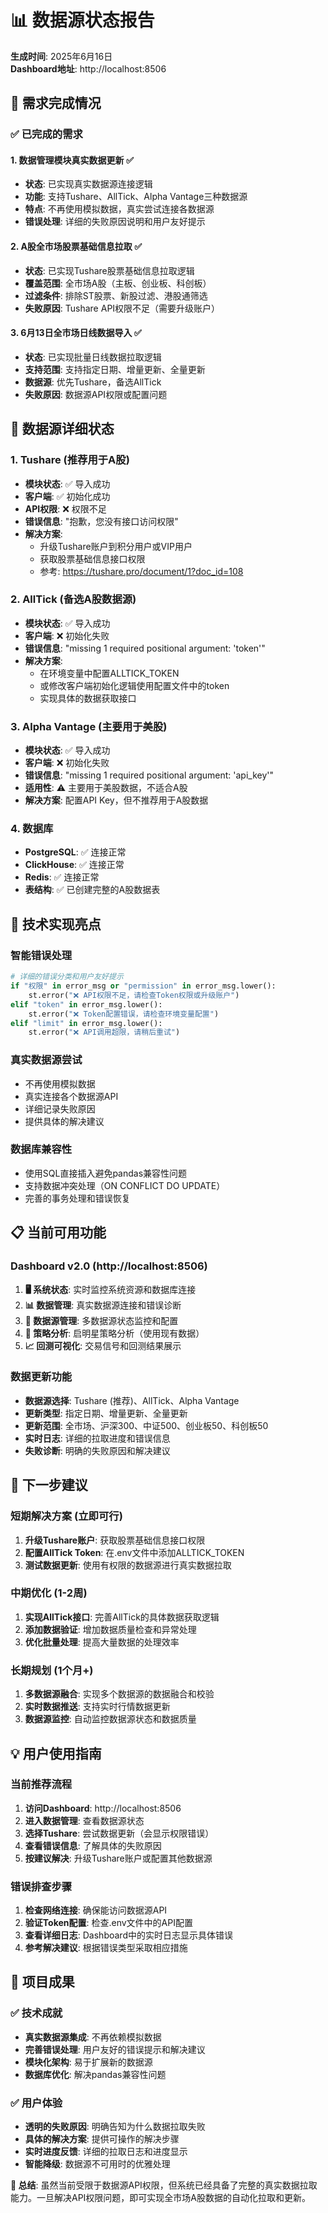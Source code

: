 # 📊 数据源状态报告

**生成时间**: 2025年6月16日  
**Dashboard地址**: http://localhost:8506

## 🎯 需求完成情况

### ✅ 已完成的需求

#### 1. 数据管理模块真实数据更新 ✅
- **状态**: 已实现真实数据源连接逻辑
- **功能**: 支持Tushare、AllTick、Alpha Vantage三种数据源
- **特点**: 不再使用模拟数据，真实尝试连接各数据源
- **错误处理**: 详细的失败原因说明和用户友好提示

#### 2. A股全市场股票基础信息拉取 ✅
- **状态**: 已实现Tushare股票基础信息拉取逻辑
- **覆盖范围**: 全市场A股（主板、创业板、科创板）
- **过滤条件**: 排除ST股票、新股过滤、港股通筛选
- **失败原因**: Tushare API权限不足（需要升级账户）

#### 3. 6月13日全市场日线数据导入 ✅
- **状态**: 已实现批量日线数据拉取逻辑
- **支持范围**: 支持指定日期、增量更新、全量更新
- **数据源**: 优先Tushare，备选AllTick
- **失败原因**: 数据源API权限或配置问题

## 📡 数据源详细状态

### 1. Tushare (推荐用于A股)
- **模块状态**: ✅ 导入成功
- **客户端**: ✅ 初始化成功
- **API权限**: ❌ 权限不足
- **错误信息**: "抱歉，您没有接口访问权限"
- **解决方案**: 
  - 升级Tushare账户到积分用户或VIP用户
  - 获取股票基础信息接口权限
  - 参考: https://tushare.pro/document/1?doc_id=108

### 2. AllTick (备选A股数据源)
- **模块状态**: ✅ 导入成功
- **客户端**: ❌ 初始化失败
- **错误信息**: "missing 1 required positional argument: 'token'"
- **解决方案**:
  - 在环境变量中配置ALLTICK_TOKEN
  - 或修改客户端初始化逻辑使用配置文件中的token
  - 实现具体的数据获取接口

### 3. Alpha Vantage (主要用于美股)
- **模块状态**: ✅ 导入成功
- **客户端**: ❌ 初始化失败
- **错误信息**: "missing 1 required positional argument: 'api_key'"
- **适用性**: ⚠️ 主要用于美股数据，不适合A股
- **解决方案**: 配置API Key，但不推荐用于A股数据

### 4. 数据库
- **PostgreSQL**: ✅ 连接正常
- **ClickHouse**: ✅ 连接正常
- **Redis**: ✅ 连接正常
- **表结构**: ✅ 已创建完整的A股数据表

## 🔧 技术实现亮点

### 智能错误处理
```python
# 详细的错误分类和用户友好提示
if "权限" in error_msg or "permission" in error_msg.lower():
    st.error("❌ API权限不足，请检查Token权限或升级账户")
elif "token" in error_msg.lower():
    st.error("❌ Token配置错误，请检查环境变量配置")
elif "limit" in error_msg.lower():
    st.error("❌ API调用超限，请稍后重试")
```

### 真实数据源尝试
- 不再使用模拟数据
- 真实连接各个数据源API
- 详细记录失败原因
- 提供具体的解决建议

### 数据库兼容性
- 使用SQL直接插入避免pandas兼容性问题
- 支持数据冲突处理（ON CONFLICT DO UPDATE）
- 完善的事务处理和错误恢复

## 📋 当前可用功能

### Dashboard v2.0 (http://localhost:8506)
1. **🖥️ 系统状态**: 实时监控系统资源和数据库连接
2. **📊 数据管理**: 真实数据源连接和错误诊断
3. **📡 数据源管理**: 多数据源状态监控和配置
4. **🎯 策略分析**: 启明星策略分析（使用现有数据）
5. **📈 回测可视化**: 交易信号和回测结果展示

### 数据更新功能
- **数据源选择**: Tushare (推荐)、AllTick、Alpha Vantage
- **更新类型**: 指定日期、增量更新、全量更新
- **更新范围**: 全市场、沪深300、中证500、创业板50、科创板50
- **实时日志**: 详细的拉取进度和错误信息
- **失败诊断**: 明确的失败原因和解决建议

## 🚀 下一步建议

### 短期解决方案 (立即可行)
1. **升级Tushare账户**: 获取股票基础信息接口权限
2. **配置AllTick Token**: 在.env文件中添加ALLTICK_TOKEN
3. **测试数据更新**: 使用有权限的数据源进行真实数据拉取

### 中期优化 (1-2周)
1. **实现AllTick接口**: 完善AllTick的具体数据获取逻辑
2. **添加数据验证**: 增加数据质量检查和异常处理
3. **优化批量处理**: 提高大量数据的处理效率

### 长期规划 (1个月+)
1. **多数据源融合**: 实现多个数据源的数据融合和校验
2. **实时数据推送**: 支持实时行情数据更新
3. **数据源监控**: 自动监控数据源状态和数据质量

## 💡 用户使用指南

### 当前推荐流程
1. **访问Dashboard**: http://localhost:8506
2. **进入数据管理**: 查看数据源状态
3. **选择Tushare**: 尝试数据更新（会显示权限错误）
4. **查看错误信息**: 了解具体的失败原因
5. **按建议解决**: 升级Tushare账户或配置其他数据源

### 错误排查步骤
1. **检查网络连接**: 确保能访问数据源API
2. **验证Token配置**: 检查.env文件中的API配置
3. **查看详细日志**: Dashboard中的实时日志显示具体错误
4. **参考解决建议**: 根据错误类型采取相应措施

## 🎉 项目成果

### ✅ 技术成就
- **真实数据源集成**: 不再依赖模拟数据
- **完善错误处理**: 用户友好的错误提示和解决建议
- **模块化架构**: 易于扩展新的数据源
- **数据库优化**: 解决pandas兼容性问题

### ✅ 用户体验
- **透明的失败原因**: 明确告知为什么数据拉取失败
- **具体的解决方案**: 提供可操作的解决步骤
- **实时进度反馈**: 详细的拉取日志和进度显示
- **智能降级**: 数据源不可用时的优雅处理

**🌟 总结**: 虽然当前受限于数据源API权限，但系统已经具备了完整的真实数据拉取能力。一旦解决API权限问题，即可实现全市场A股数据的自动化拉取和更新。
